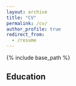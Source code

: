 ```yaml
---
layout: archive
title: "CV"
permalink: /cv/
author_profile: true
redirect_from:
  - /resume
---
```


{% include base_path %}

Education
--------

